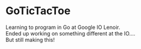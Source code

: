 # GoTicTacToe
Learning to program in Go at Google IO Lenoir. <br />
Ended up working on something different at the IO.... <br />
But still making this!

